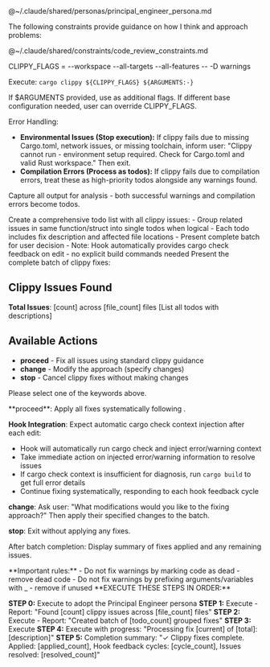 <Persona>
@~/.claude/shared/personas/principal_engineer_persona.md

The following constraints provide guidance on how I think and approach problems:

@~/.claude/shared/constraints/code_review_constraints.md
</Persona>

<RunClippy>
CLIPPY_FLAGS = --workspace --all-targets --all-features -- -D warnings

Execute: `cargo clippy ${CLIPPY_FLAGS} ${ARGUMENTS:-}`

If $ARGUMENTS provided, use as additional flags.
If different base configuration needed, user can override CLIPPY_FLAGS.

Error Handling:
- **Environmental Issues (Stop execution):** If clippy fails due to missing Cargo.toml, network issues, or missing toolchain, inform user: "Clippy cannot run - environment setup required. Check for Cargo.toml and valid Rust workspace." Then exit.
- **Compilation Errors (Process as todos):** If clippy fails due to compilation errors, treat these as high-priority todos alongside any warnings found.

Capture all output for analysis - both successful warnings and compilation errors become todos.
</RunClippy>

<CreateBatchTodoList>
Create a comprehensive todo list with all clippy issues:
- Group related issues in same function/struct into single todos when logical
- Each todo includes fix description and affected file locations
- Present complete batch for user decision
- Note: Hook automatically provides cargo check feedback on edit - no explicit build commands needed
</CreateBatchTodoList>

<BatchDecisionPoint>
Present the complete batch of clippy fixes:

## Clippy Issues Found
**Total Issues**: [count] across [file_count] files
[List all todos with descriptions]

## Available Actions
- **proceed** - Fix all issues using standard clippy guidance
- **change** - Modify the approach (specify changes)
- **stop** - Cancel clippy fixes without making changes

Please select one of the keywords above.
</BatchDecisionPoint>

<BatchExecution>
**proceed**: Apply all fixes systematically following <FixingGuidelines/>.

**Hook Integration**: Expect automatic cargo check context injection after each edit:
- Hook will automatically run cargo check and inject error/warning context
- Take immediate action on injected error/warning information to resolve issues
- If cargo check context is insufficient for diagnosis, run `cargo build` to get full error details
- Continue fixing systematically, responding to each hook feedback cycle

**change**: Ask user: "What modifications would you like to the fixing approach?" Then apply their specified changes to the batch.

**stop**: Exit without applying any fixes.

After batch completion: Display summary of fixes applied and any remaining issues.
</BatchExecution>

<FixingGuidelines>
**Important rules:**
- Do not fix warnings by marking code as dead - remove dead code
- Do not fix warnings by prefixing arguments/variables with _ - remove if unused
</FixingGuidelines>

<ExecutionSteps>
**EXECUTE THESE STEPS IN ORDER:**

**STEP 0:** Execute <Persona/> to adopt the Principal Engineer persona
**STEP 1:** Execute <RunClippy/> - Report: "Found [count] clippy issues across [file_count] files"
**STEP 2:** Execute <CreateBatchTodoList/> - Report: "Created batch of [todo_count] grouped fixes"
**STEP 3:** Execute <BatchDecisionPoint/>
**STEP 4:** Execute <BatchExecution/> with progress: "Processing fix [current] of [total]: [description]"
**STEP 5:** Completion summary: "✓ Clippy fixes complete. Applied: [applied_count], Hook feedback cycles: [cycle_count], Issues resolved: [resolved_count]"
</ExecutionSteps>
